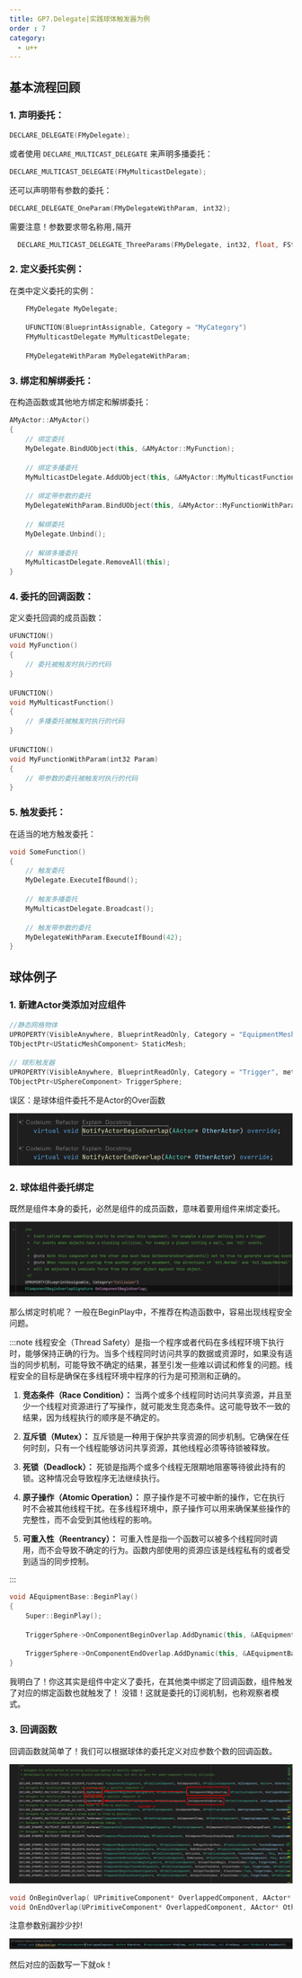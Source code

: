 ```yaml
---
title: GP7.Delegate|实践球体触发器为例
order : 7
category:
  - u++
---
```

## 基本流程回顾

### 1. **声明委托：**

   ```cpp
   DECLARE_DELEGATE(FMyDelegate);
   ```

   或者使用 `DECLARE_MULTICAST_DELEGATE` 来声明多播委托：

   ```cpp
   DECLARE_MULTICAST_DELEGATE(FMyMulticastDelegate);
   ```

   还可以声明带有参数的委托：

   ```cpp
   DECLARE_DELEGATE_OneParam(FMyDelegateWithParam, int32);
   ```
   需要注意！参数要求带名称用`,`隔开

  ```cpp
    DECLARE_MULTICAST_DELEGATE_ThreeParams(FMyDelegate, int32, float, FString);
   ```

### 2. **定义委托实例：**

   在类中定义委托的实例：

   ```cpp
       FMyDelegate MyDelegate;
      
       UFUNCTION(BlueprintAssignable, Category = "MyCategory")
       FMyMulticastDelegate MyMulticastDelegate;
   
       FMyDelegateWithParam MyDelegateWithParam;
   ```

### 3. **绑定和解绑委托：**

   在构造函数或其他地方绑定和解绑委托：

   ```cpp
   AMyActor::AMyActor()
   {
       // 绑定委托
       MyDelegate.BindUObject(this, &AMyActor::MyFunction);
       
       // 绑定多播委托
       MyMulticastDelegate.AddUObject(this, &AMyActor::MyMulticastFunction);

       // 绑定带参数的委托
       MyDelegateWithParam.BindUObject(this, &AMyActor::MyFunctionWithParam);

       // 解绑委托
       MyDelegate.Unbind();

       // 解绑多播委托
       MyMulticastDelegate.RemoveAll(this);
   }
   ```

### 4. **委托的回调函数：**

   定义委托回调的成员函数：

   ```cpp
   UFUNCTION()
   void MyFunction()
   {
       // 委托被触发时执行的代码
   }

   UFUNCTION()
   void MyMulticastFunction()
   {
       // 多播委托被触发时执行的代码
   }

   UFUNCTION()
   void MyFunctionWithParam(int32 Param)
   {
       // 带参数的委托被触发时执行的代码
   }
   ```

### 5. **触发委托：**

   在适当的地方触发委托：

   ```cpp
   void SomeFunction()
   {
       // 触发委托
       MyDelegate.ExecuteIfBound();

       // 触发多播委托
       MyMulticastDelegate.Broadcast();

       // 触发带参数的委托
       MyDelegateWithParam.ExecuteIfBound(42);
   }
   ```


## 球体例子

### 1. 新建Actor类添加对应组件

```cpp
//静态网格物体
UPROPERTY(VisibleAnywhere, BlueprintReadOnly, Category = "EquipmentMesh", meta = (AllowPrivateAccess = "true"))
TObjectPtr<UStaticMeshComponent> StaticMesh;

// 球形触发器
UPROPERTY(VisibleAnywhere, BlueprintReadOnly, Category = "Trigger", meta = (AllowPrivateAccess = "true"))
TObjectPtr<USphereComponent> TriggerSphere;

```

<chatmessage avatar="../../assets/emoji/bqb (2).png" :avatarWidth="40" alignLeft>
误区：是球体组件委托不是Actor的Over函数
</chatmessage>

![这是Actor自身的触发函数](..%2Fassets%2FDelegateUse001.png)

### 2. 球体组件委托绑定

<chatmessage avatar="../../assets/emoji/bqb (2).png" :avatarWidth="40" alignLeft>
既然是组件本身的委托，必然是组件的成员函数，意味着要用组件来绑定委托。
</chatmessage>

![](..%2Fassets%2FDelegateUse002.png)



<chatmessage avatar="../../assets/emoji/new9.png" :avatarWidth="40" >
那么绑定时机呢？
</chatmessage>

<chatmessage avatar="../../assets/emoji/bqb (2).png" :avatarWidth="40" alignLeft>
一般在BeginPlay中，不推荐在构造函数中，容易出现线程安全问题。
</chatmessage>

:::note
线程安全（Thread Safety）是指一个程序或者代码在多线程环境下执行时，能够保持正确的行为。当多个线程同时访问共享的数据或资源时，如果没有适当的同步机制，可能导致不确定的结果，甚至引发一些难以调试和修复的问题。线程安全的目标是确保在多线程环境中程序的行为是可预测和正确的。

1. **竞态条件（Race Condition）：** 当两个或多个线程同时访问共享资源，并且至少一个线程对资源进行了写操作，就可能发生竞态条件。这可能导致不一致的结果，因为线程执行的顺序是不确定的。

2. **互斥锁（Mutex）：** 互斥锁是一种用于保护共享资源的同步机制。它确保在任何时刻，只有一个线程能够访问共享资源，其他线程必须等待锁被释放。

3. **死锁（Deadlock）：** 死锁是指两个或多个线程无限期地阻塞等待彼此持有的锁。这种情况会导致程序无法继续执行。

4. **原子操作（Atomic Operation）：** 原子操作是不可被中断的操作，它在执行时不会被其他线程干扰。在多线程环境中，原子操作可以用来确保某些操作的完整性，而不会受到其他线程的影响。

5. **可重入性（Reentrancy）：** 可重入性是指一个函数可以被多个线程同时调用，而不会导致不确定的行为。函数内部使用的资源应该是线程私有的或者受到适当的同步控制。

:::

```cpp
void AEquipmentBase::BeginPlay()
{
	Super::BeginPlay();
	
	TriggerSphere->OnComponentBeginOverlap.AddDynamic(this, &AEquipmentBase::OnBeginOverlap);
	
	TriggerSphere->OnComponentEndOverlap.AddDynamic(this, &AEquipmentBase::OnEndOverlap);
}
```

<chatmessage avatar="../../assets/emoji/new9.png" :avatarWidth="40" >
我明白了！你这其实是组件中定义了委托，在其他类中绑定了回调函数，组件触发了对应的绑定函数也就触发了！
</chatmessage>

<chatmessage avatar="../../assets/emoji/bqb (2).png" :avatarWidth="40" alignLeft>
没错！这就是委托的订阅机制，也称观察者模式。
</chatmessage>

### 3. 回调函数

<chatmessage avatar="../../assets/emoji/bqb (2).png" :avatarWidth="40" alignLeft>
回调函数就简单了！我们可以根据球体的委托定义对应参数个数的回调函数。
</chatmessage>

![](..%2Fassets%2FDelegateUse003.png)

```cpp
void OnBeginOverlap( UPrimitiveComponent* OverlappedComponent, AActor* OtherActor, UPrimitiveComponent* OtherComp, int32 OtherBodyIndex, bool bFromSweep, const FHitResult & SweepResult);
void OnEndOverlap(UPrimitiveComponent* OverlappedComponent, AActor* OtherActor, UPrimitiveComponent* OtherComp, int32 OtherBodyIndex);
```
<chatmessage avatar="../../assets/emoji/bqb (2).png" :avatarWidth="40" alignLeft>
注意参数别漏抄少抄!
</chatmessage>

![](..%2Fassets%2FDelegateUse004.png)

<chatmessage avatar="../../assets/emoji/bqb (2).png" :avatarWidth="40" alignLeft>
然后对应的函数写一下就ok！
</chatmessage>